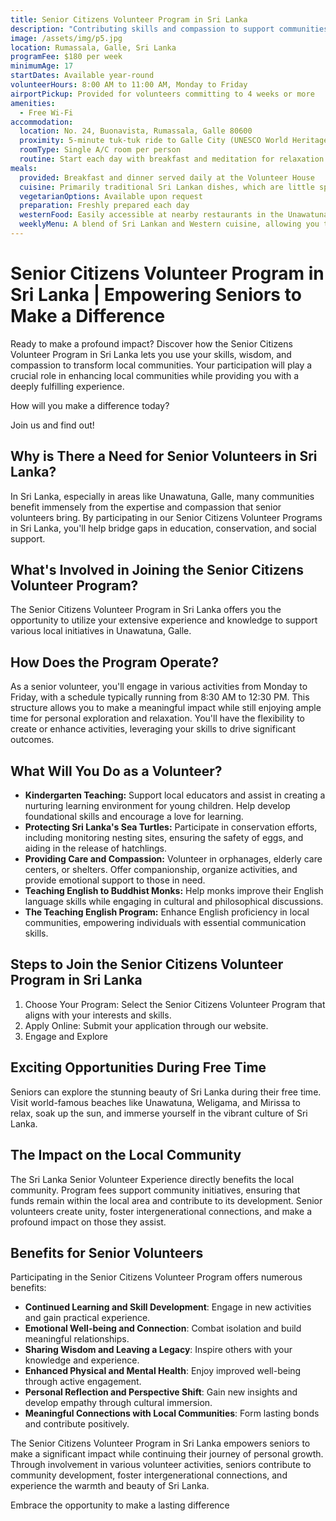 ```yaml
---
title: Senior Citizens Volunteer Program in Sri Lanka
description: "Contributing skills and compassion to support communities while exploring the beauty of world-famous beaches. Age is no limit to making a meaningful impact."
image: /assets/img/p5.jpg
location: Rumassala, Galle, Sri Lanka
programFee: $180 per week
minimumAge: 17
startDates: Available year-round
volunteerHours: 8:00 AM to 11:00 AM, Monday to Friday
airportPickup: Provided for volunteers committing to 4 weeks or more
amenities:
  - Free Wi-Fi
accommodation:
  location: No. 24, Buonavista, Rumassala, Galle 80600
  proximity: 5-minute tuk-tuk ride to Galle City (UNESCO World Heritage site)
  roomType: Single A/C room per person
  routine: Start each day with breakfast and meditation for relaxation and comfort
meals:
  provided: Breakfast and dinner served daily at the Volunteer House
  cuisine: Primarily traditional Sri Lankan dishes, which are little spicy and include seafood and meat
  vegetarianOptions: Available upon request
  preparation: Freshly prepared each day
  westernFood: Easily accessible at nearby restaurants in the Unawatuna area
  weeklyMenu: A blend of Sri Lankan and Western cuisine, allowing you to know in advance what will be served
---
```


# Senior Citizens Volunteer Program in Sri Lanka | Empowering Seniors to Make a Difference

Ready to make a profound impact? Discover how the Senior Citizens Volunteer Program in Sri Lanka lets you use your skills, wisdom, and compassion to transform local communities. Your participation will play a crucial role in enhancing local communities while providing you with a deeply fulfilling experience.

How will you make a difference today?

Join us and find out!

## Why is There a Need for Senior Volunteers in Sri Lanka?

In Sri Lanka, especially in areas like Unawatuna, Galle, many communities benefit immensely from the expertise and compassion that senior volunteers bring. By participating in our Senior Citizens Volunteer Programs in Sri Lanka, you'll help bridge gaps in education, conservation, and social support.

## What's Involved in Joining the Senior Citizens Volunteer Program?

The Senior Citizens Volunteer Program in Sri Lanka offers you the opportunity to utilize your extensive experience and knowledge to support various local initiatives in Unawatuna, Galle.

## How Does the Program Operate?

As a senior volunteer, you'll engage in various activities from Monday to Friday, with a schedule typically running from 8:30 AM to 12:30 PM. This structure allows you to make a meaningful impact while still enjoying ample time for personal exploration and relaxation. You'll have the flexibility to create or enhance activities, leveraging your skills to drive significant outcomes.

## What Will You Do as a Volunteer?

- **Kindergarten Teaching:** Support local educators and assist in creating a nurturing learning environment for young children. Help develop foundational skills and encourage a love for learning.
- **Protecting Sri Lanka's Sea Turtles:** Participate in conservation efforts, including monitoring nesting sites, ensuring the safety of eggs, and aiding in the release of hatchlings.
- **Providing Care and Compassion:** Volunteer in orphanages, elderly care centers, or shelters. Offer companionship, organize activities, and provide emotional support to those in need.
- **Teaching English to Buddhist Monks:** Help monks improve their English language skills while engaging in cultural and philosophical discussions.
- **The Teaching English Program:** Enhance English proficiency in local communities, empowering individuals with essential communication skills.

## Steps to Join the Senior Citizens Volunteer Program in Sri Lanka

1. Choose Your Program: Select the Senior Citizens Volunteer Program that aligns with your interests and skills.
2. Apply Online: Submit your application through our website.
3. Engage and Explore

## Exciting Opportunities During Free Time

Seniors can explore the stunning beauty of Sri Lanka during their free time. Visit world-famous beaches like Unawatuna, Weligama, and Mirissa to relax, soak up the sun, and immerse yourself in the vibrant culture of Sri Lanka.

## The Impact on the Local Community

The Sri Lanka Senior Volunteer Experience directly benefits the local community. Program fees support community initiatives, ensuring that funds remain within the local area and contribute to its development. Senior volunteers create unity, foster intergenerational connections, and make a profound impact on those they assist.

## Benefits for Senior Volunteers

Participating in the Senior Citizens Volunteer Program offers numerous benefits:

- **Continued Learning and Skill Development**: Engage in new activities and gain practical experience.
- **Emotional Well-being and Connection**: Combat isolation and build meaningful relationships.
- **Sharing Wisdom and Leaving a Legacy**: Inspire others with your knowledge and experience.
- **Enhanced Physical and Mental Health**: Enjoy improved well-being through active engagement.
- **Personal Reflection and Perspective Shift**: Gain new insights and develop empathy through cultural immersion.
- **Meaningful Connections with Local Communities**: Form lasting bonds and contribute positively.

The Senior Citizens Volunteer Program in Sri Lanka empowers seniors to make a significant impact while continuing their journey of personal growth. Through involvement in various volunteer activities, seniors contribute to community development, foster intergenerational connections, and experience the warmth and beauty of Sri Lanka.

Embrace the opportunity to make a lasting difference

